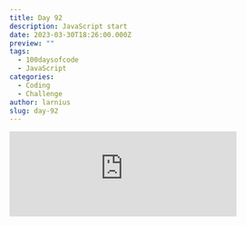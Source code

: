 ```yaml
---
title: Day 92
description: JavaScript start
date: 2023-03-30T18:26:00.000Z
preview: ""
tags:
  - 100daysofcode
  - JavaScript
categories:
  - Coding
  - Challenge
author: larnius
slug: day-92
---
```

<iframe src="https://mastodontech.de/@larnius/110120060892144788/embed" class="mastodon-embed" style="max-width: 100%; border: 0" width="400" allowfullscreen="allowfullscreen"></iframe><script src="https://mastodontech.de/embed.js" async="async"></script>
